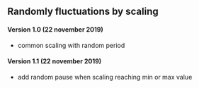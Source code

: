 ## Randomly fluctuations by scaling

#### Version 1.0 (22 november 2019)
* common scaling with random period

#### Version 1.1 (22 november 2019)
* add random pause  when scaling reaching min or max value
